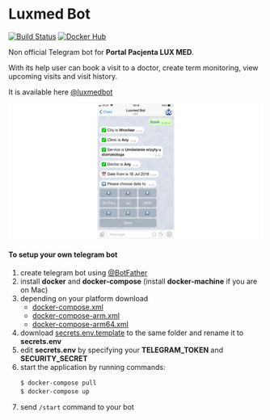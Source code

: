 # Luxmed Bot

[![Build Status](https://cloud.drone.io/api/badges/dyrkin/luxmed-bot/status.svg?branch=master)](https://cloud.drone.io/dyrkin/luxmed-bot)
[![Docker Hub](https://img.shields.io/badge/image-latest-blue.svg?logo=docker&style=flat)](https://hub.docker.com/r/eugenezadyra/luxmed-bot/tags/)

Non official Telegram bot for **Portal Pacjenta LUX MED**.

With its help user can book a visit to a doctor, create term monitoring, view upcoming visits and visit history.

It is available here [@luxmedbot](https://telegram.me/luxmedbot)

![Screenshot](screenshot.png)

#### To setup your own telegram bot

1. create telegram bot using [@BotFather](https://telegram.me/botfather)
2. install **docker** and **docker-compose** (install **docker-machine** if you are on Mac)
3. depending on your platform download
    - [docker-compose.xml](https://raw.githubusercontent.com/dyrkin/luxmed-booking-service/master/docker/docker-compose.yml) 
    - [docker-compose-arm.xml](https://raw.githubusercontent.com/dyrkin/luxmed-booking-service/master/docker/docker-compose-arm.yml)
    - [docker-compose-arm64.xml](https://raw.githubusercontent.com/dyrkin/luxmed-booking-service/master/docker/docker-compose-arm64.yml)
4. download [secrets.env.template](https://raw.githubusercontent.com/dyrkin/luxmed-booking-service/master/docker/secrets.env.template) 
to the same folder and rename it to **secrets.env**
5. edit **secrets.env** by specifying your **TELEGRAM_TOKEN** and **SECURITY_SECRET**
6. start the application by running commands:
    ```bash
    $ docker-compose pull
    $ docker-compose up
    ```
11. send `/start` command to your bot



